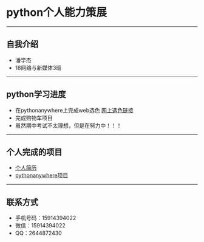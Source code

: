 # python个人能力策展
---
## 自我介绍
* 潘学杰
* 18网络与新媒体3班
---
## python学习进度
* 在pythonanywhere上完成web选色 [网上选色链接](http://panxuejie.pythonanywhere.com/)
* 完成购物车项目
* 虽然期中考试不太理想，但是在努力中！！！
---
## 个人完成的项目
* [个人简历](https://panxuejie.gitee.io/resume/)
* [pythonanywhere项目](http://panxuejie.pythonanywhere.com/)
---
## 联系方式
* 手机号码：15914394022
* 微信：15914394022
* QQ：2644872430
